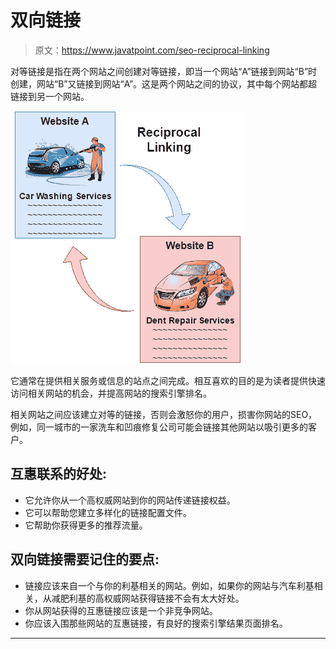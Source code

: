 # 双向链接

> 原文：<https://www.javatpoint.com/seo-reciprocal-linking>

对等链接是指在两个网站之间创建对等链接，即当一个网站“A”链接到网站“B”时创建，网站“B”又链接到网站“A”。这是两个网站之间的协议，其中每个网站都超链接到另一个网站。

![SEO Reciprocal linking](img/2efa65e38539604237ca0eb1c78890ac.png)

它通常在提供相关服务或信息的站点之间完成。相互喜欢的目的是为读者提供快速访问相关网站的机会，并提高网站的搜索引擎排名。

相关网站之间应该建立对等的链接，否则会激怒你的用户，损害你网站的SEO，例如，同一城市的一家洗车和凹痕修复公司可能会链接其他网站以吸引更多的客户。

## 互惠联系的好处:

*   它允许你从一个高权威网站到你的网站传递链接权益。
*   它可以帮助您建立多样化的链接配置文件。
*   它帮助你获得更多的推荐流量。

## 双向链接需要记住的要点:

*   链接应该来自一个与你的利基相关的网站。例如，如果你的网站与汽车利基相关，从减肥利基的高权威网站获得链接不会有太大好处。
*   你从网站获得的互惠链接应该是一个非竞争网站。
*   你应该入围那些网站的互惠链接，有良好的搜索引擎结果页面排名。

* * *